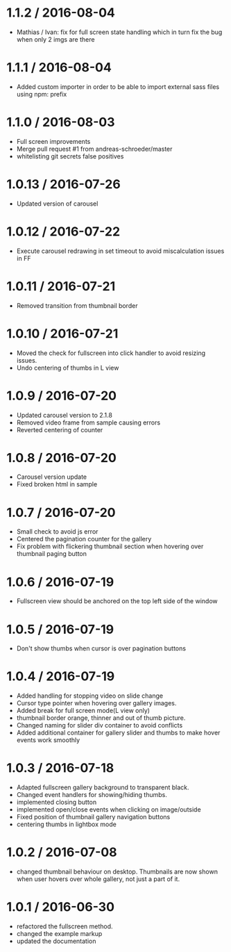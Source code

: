 
1.1.2 / 2016-08-04
==================

  * Mathias / Ivan: fix for full screen state handling which in turn fix the bug when only 2 imgs are there

1.1.1 / 2016-08-04
==================

  * Added custom importer in order to be able to import external sass files using npm: prefix

1.1.0 / 2016-08-03
==================

  * Full screen improvements
  * Merge pull request #1 from andreas-schroeder/master
  * whitelisting git secrets false positives

1.0.13 / 2016-07-26
==================

  * Updated version of carousel

1.0.12 / 2016-07-22
==================

  * Execute carousel redrawing in set timeout to avoid miscalculation issues in FF

1.0.11 / 2016-07-21
==================

  * Removed transition from thumbnail border

1.0.10 / 2016-07-21
==================

  * Moved the check for fullscreen into click handler to avoid resizing issues.
  * Undo centering of thumbs in L view

1.0.9 / 2016-07-20
==================

  * Updated carousel version to 2.1.8
  * Removed video frame from sample causing errors
  * Reverted centering of counter

1.0.8 / 2016-07-20
==================

  * Carousel version update
  * Fixed broken html in sample

1.0.7 / 2016-07-20
==================

  * Small check to avoid js error
  * Centered the pagination counter for the gallery
  * Fix problem with flickering thumbnail section when hovering over thumbnail paging button

1.0.6 / 2016-07-19
==================

  * Fullscreen view should be anchored on the top left side of the window

1.0.5 / 2016-07-19
==================

  * Don't show thumbs when cursor is over pagination buttons

1.0.4 / 2016-07-19
==================

  * Added handling for stopping video on slide change
  * Cursor type pointer when hovering over gallery images.
  * Added break for full screen mode(L view only)
  * thumbnail border orange, thinner and out of thumb picture.
  * Changed naming for slider div container to avoid conflicts
  * Added additional container for gallery slider and thumbs to make hover events work smoothly

1.0.3 / 2016-07-18
==================

  * Adapted fullscreen gallery background to transparent black.
  * Changed event handlers for showing/hiding thumbs.
  * implemented closing button
  * implemented open/close events when clicking on image/outside
  * Fixed position of thumbnail gallery navigation buttons
  * centering thumbs in lightbox mode

1.0.2 / 2016-07-08
==================

  * changed thumbnail behaviour on desktop. Thumbnails are now shown when user hovers over whole gallery, not just a part of it. 

1.0.1 / 2016-06-30
==================
  * refactored the fullscreen method.
  * changed the example markup
  * updated the documentation

